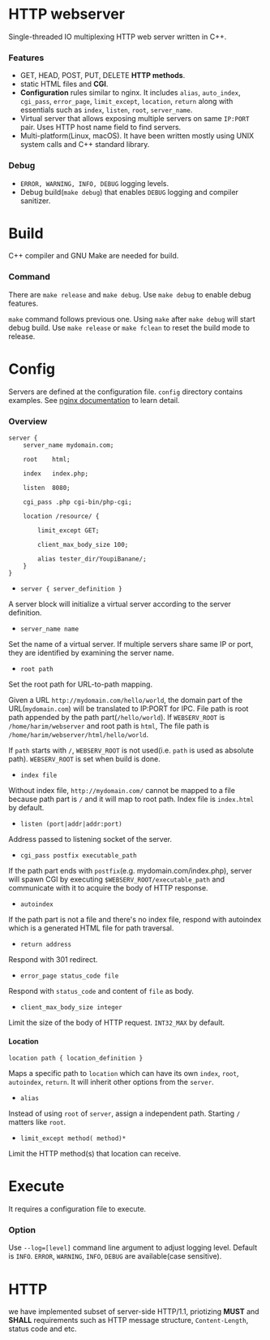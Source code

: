 # HTTP webserver
Single-threaded IO multiplexing HTTP web server written in C++.

### Features
- GET, HEAD, POST, PUT, DELETE **HTTP methods**.
- static HTML files and **CGI**.
- **Configuration** rules similar to nginx. It includes `alias`, `auto_index`, `cgi_pass`, `error_page`, `limit_except`, `location`, `return` along with essentials such as `index`, `listen`, `root`, `server_name`.
- Virtual server that allows exposing multiple servers on same `IP:PORT` pair. Uses HTTP host name field to find servers.
- Multi-platform(Linux, macOS). It have been written mostly using UNIX system calls and C++ standard library.

### Debug
- `ERROR, WARNING, INFO, DEBUG` logging levels.
- Debug build(`make debug`) that enables `DEBUG` logging and compiler sanitizer.

# Build
C++ compiler and GNU Make are needed for build.

### Command
There are `make release` and `make debug`. Use `make debug` to enable debug features.

`make` command follows previous one. Using `make` after `make debug` will start debug build. Use `make release` or `make fclean` to reset the build mode to release.

# Config

Servers are defined at the configuration file. `config` directory contains examples.
See [nginx documentation](https://nginx.org/en/docs/) to learn detail.

### Overview
```
server {
	server_name mydomain.com;

	root	html;

	index	index.php;

	listen	8080;

	cgi_pass .php cgi-bin/php-cgi;

	location /resource/ {

		limit_except GET;

		client_max_body_size 100;

		alias tester_dir/YoupiBanane/;
	}
}
```

- `server { server_definition }`

A server block will initialize a virtual server according to the server definition.

- `server_name name`

Set the name of a virtual server. If multiple servers share same IP or port, they are identified by examining the server name.

- `root path`

Set the root path for URL-to-path mapping.

Given a URL `http://mydomain.com/hello/world`, the domain part of the URL(`mydomain.com`) will be translated to IP:PORT for IPC. File path is root path appended by the path part(`/hello/world`). If `WEBSERV_ROOT` is `/home/harim/webserver` and root path is `html`, The file path is `/home/harim/webserver/html/hello/world`. 

If `path` starts with `/`, `WEBSERV_ROOT` is not used(i.e. `path` is used as absolute path). `WEBSERV_ROOT` is set when build is done.

- `index file`

Without index file, `http://mydomain.com/` cannot be mapped to a file because path part is `/` and it will map to root path.
Index file is `index.html` by default.

- `listen (port|addr|addr:port)`

Address passed to listening socket of the server.

- `cgi_pass postfix executable_path`

If the path part ends with `postfix`(e.g. mydomain.com/index.php), server will spawn CGI by executing `$WEBSERV_ROOT/executable_path` and communicate with it to acquire the body of HTTP response.

- `autoindex`

If the path part is not a file and there's no index file, respond with autoindex which is a generated HTML file for path traversal.

- `return address`

Respond with 301 redirect.

- `error_page status_code file`

Respond with `status_code` and content of `file` as body.

- `client_max_body_size integer`

Limit the size of the body of HTTP request. `INT32_MAX` by default.

#### Location
`location path { location_definition }`

Maps a specific path to `location` which can have its own `index`, `root`, `autoindex`, `return`. It will inherit other options from the `server`.

- `alias`

Instead of using `root` of `server`, assign a independent path. Starting `/` matters like `root`.

- `limit_except method( method)*`

Limit the HTTP method(s) that location can receive.


# Execute
It requires a configuration file to execute.

### Option
Use `--log=[level]` command line argument to adjust logging level. Default is `INFO`.
`ERROR`, `WARNING`, `INFO`, `DEBUG` are available(case sensitive).

# HTTP
we have implemented subset of server-side HTTP/1.1, priotizing **MUST** and **SHALL** requirements such as HTTP message structure, ``Content-Length``, status code and etc.
